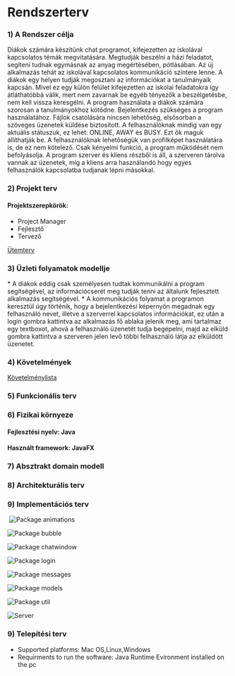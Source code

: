 <h1><strong>Rendszerterv</strong></h1>
<h3><strong>1) A Rendszer célja</strong></h3>
  Diákok számára készítünk chat programot, kifejezetten az iskolával kapcsolatos témák megvitatására. Megtudják beszélni a házi feladatot, segíteni tudnak egymásnak az anyag megértésében, pótlásában. Az új alkalmazás tehát az iskolával kapcsolatos kommunikáció színtere lenne. A diákok egy helyen tudják megosztani az információkat a tanulmányaik kapcsán. Mivel ez egy külön felület kifejezetten az iskolai feladatokra így átláthatóbbá válik, mert nem zavarnak be egyéb tényezők a beszélgetésbe, nem kell vissza keresgélni. A program használata a diákok számára szorosan a tanulmányokhoz kötődne. Bejelentkezés szükséges a program használatához. Fájlok csatolására nincsen lehetőség, elsősorban a szöveges üzenetek küldése biztosított.
A felhasználóknak mindig van egy aktuális státuszuk, ez lehet: ONLINE, AWAY és BUSY. Ezt ők maguk állíthatják be.
A felhasználóknak lehetőségük van profilképet használatára is, de ez nem kötelező. Csak kényelmi funkció, a program működését nem befolyásolja.
A program szerver és kliens részből is áll, a szerveren tárolva vannak az üzenetek, míg a kliens arra használandó hogy egyes felhasználók kapcsolatba tudjanak lépni másokkal.

<h3><strong>2) Projekt terv</strong></h3>
  <h4>Projektszerepkörök:</h4>
  <ul>
  <li>Project Manager</li>
  <li>Fejlesztő</li>
  <li>Tervező</li>
  </ul>

  <a href="https://github.com/afplabor2019/husi/blob/master/Chat%20project/Documents/%C3%BCtemterv.md">Ütemterv</a>
<h3><strong>3) Üzleti folyamatok modellje</strong></h3>
  *  A diákok eddig csak személyesen tudtak kommunikálni a program segítségével, az információcserét meg tudják tenni az  általunk fejlesztett alkalmazás segítségével.
  *  A kommunikációs folyamat a programon keresztül úgy történik, hogy a bejelentkezési képernyőn megadnak egy felhasználó nevet, illetve a szerverrel kapcsolatos információkat, ez után a login gombra kattintva az alkalmazás fő ablaka jelenik meg, ami tartalmaz egy textboxot, ahová a felhasználó üzenetét tudja begépelni, majd az elküld gombra kattintva a szerveren jelen levő többi felhasználó látja az elküldött üzenetet.

<h3><strong>4) Követelmények</strong></h3>
  <a href="https://www.notion.so/67c6af5872ad433f85d5ff384d2307a0?v=b0ec53b48bf8483d954e16908574915b">Követelménylista</a>
<h3><strong>5) Funkcionális terv</strong></h3>
<h3><strong>6) Fizikai környeze</strong></h3>
  <h4>Fejlesztési nyelv: Java</h4>
  <h4>Használt framework: JavaFX</h4> 
<h3><strong>7) Absztrakt domain modell</strong></h3>
<h3><strong>8) Architekturális terv</strong></h3>

<h3><strong>9) Implementációs terv</strong></h3>

​		![Package animations](https://github.com/afplabor2019/husi/blob/master/Chat%20project/Documents/class%20diagram/Package%20animations.png)

![Package bubble](https://github.com/afplabor2019/husi/blob/master/Chat%20project/Documents/class%20diagram/Package%20bubble.png)

![Package chatwindow](https://github.com/afplabor2019/husi/blob/master/Chat%20project/Documents/class%20diagram/Package%20chatwindow.png)

![Package login](https://github.com/afplabor2019/husi/blob/master/Chat%20project/Documents/class%20diagram/Package%20login.png)

![Package messages](https://github.com/afplabor2019/husi/blob/master/Chat%20project/Documents/class%20diagram/Package%20messages.png)

![Package models](https://github.com/afplabor2019/husi/blob/master/Chat%20project/Documents/class%20diagram/Package%20models.png)

![Package util](https://github.com/afplabor2019/husi/blob/master/Chat%20project/Documents/class%20diagram/Package%20util.png)

![Server](https://github.com/afplabor2019/husi/blob/master/Chat%20project/Documents/class%20diagram/Server.png)




<h3><string>9) Telepítési terv</strong></h3>

   * Supported platforms: Mac OS,Linux,Windows
   * Requirments to run the software: Java Runtime Evironment installed on the pc

